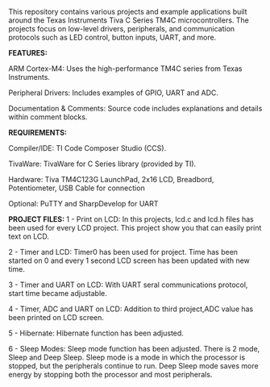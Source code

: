 This repository contains various projects and example applications built around the Texas Instruments Tiva C Series TM4C microcontrollers. The projects focus on low-level drivers, peripherals, and communication protocols such as LED control, button inputs, UART, and more.


**FEATURES:**

ARM Cortex-M4: Uses the high-performance TM4C series from Texas Instruments.

Peripheral Drivers: Includes examples of GPIO, UART and ADC.

Documentation & Comments: Source code includes explanations and details within comment blocks.



**REQUIREMENTS:**

Compiler/IDE: TI Code Composer Studio (CCS).

TivaWare: TivaWare for C Series library (provided by TI).

Hardware: Tiva TM4C123G LaunchPad, 2x16 LCD, Breadbord, Potentiometer, USB Cable for connection

Optional: PuTTY and SharpDevelop for UART

**PROJECT FILES:**
1 - Print on LCD: In this projects, lcd.c and lcd.h files has been used for every LCD project. This project show you that can easily print text on LCD.

2 - Timer and LCD: Timer0 has been used for project. Time has been started on 0 and every 1 second LCD screen has been updated with new time.

3 - Timer and UART on LCD: With UART seral communications protocol, start time became adjustable.

4 - Timer, ADC and UART on LCD: Addition to third project,ADC value has been printed on LCD screen.

5 - Hibernate: Hibernate function has been adjusted.

6 - Sleep Modes: Sleep mode function has been adjusted. There is 2 mode, Sleep and Deep Sleep. Sleep mode is a mode in which the processor is stopped, but the peripherals continue to run. Deep Sleep mode saves more energy by stopping both the processor and most peripherals.

